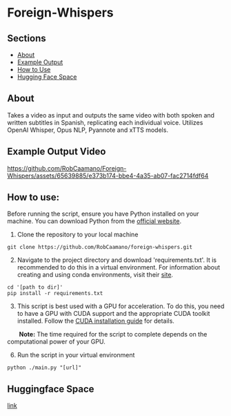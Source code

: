 # Foreign-Whispers

## Sections

- [About](#about)
- [Example Output](#example)
- [How to Use](#usage)
- [Hugging Face Space](#space)

## About <a id="about"></a>

Takes a video as input and outputs the same video with both spoken and written subtitles in Spanish, replicating each individual voice. Utilizes OpenAI Whisper, Opus NLP, Pyannote and xTTS models.

## Example Output Video <a id="example"></a>

https://github.com/RobCaamano/Foreign-Whispers/assets/65639885/e373b174-bbe4-4a35-ab07-fac2714fdf64

## How to use: <a id="usage"></a>

Before running the script, ensure you have Python installed on your machine. You can download Python from the [official website](https://www.python.org/downloads/). 

1. Clone the repository to your local machine

```
git clone https://github.com/RobCaamano/foreign-whispers.git
```

2. Navigate to the project directory and download 'requirements.txt'. It is recommended to do this in a virtual environment. For information about creating and using conda environments, visit their [site](https://conda.io/projects/conda/en/latest/user-guide/tasks/manage-environments.html).

```
cd '[path to dir]'
pip install -r requirements.txt
```

3. This script is best used with a GPU for acceleration. To do this, you need to have a GPU with CUDA support and the appropriate CUDA toolkit installed. Follow the [CUDA installation guide](https://docs.nvidia.com/cuda/cuda-installation-guide-microsoft-windows/index.html) for details.

&nbsp;&nbsp;&nbsp;&nbsp;&nbsp;&nbsp;&nbsp;**Note:** The time required for the script to complete depends on the computational power of your GPU.

6. Run the script in your virtual environment

```
python ./main.py "[url]"
```

## Huggingface Space <a id="space"></a>

[link](https://huggingface.co/spaces/Samin-Rob/FOREIGN-WHISPERS)

